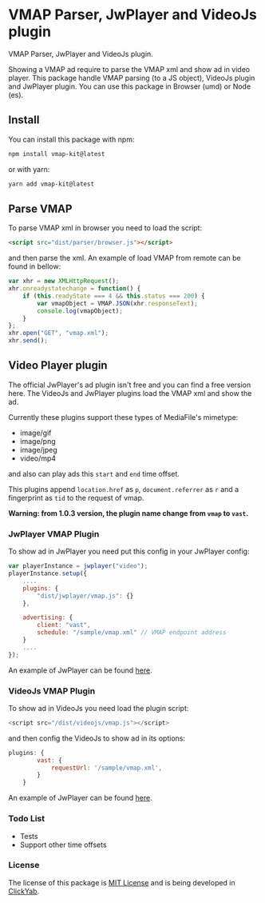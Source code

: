 # VMAP Parser, JwPlayer and VideoJs plugin 
 
 VMAP Parser, JwPlayer and VideoJs plugin.
 
 Showing a VMAP ad require to parse the VMAP xml and show ad in video player. This package
 handle VMAP parsing (to a JS object), VideoJs plugin and JwPlayer plugin. You can use this 
 package in Browser (umd) or Node (es).
 
 ## Install 
 You can install this package with npm:
 
 ```bash
npm install vmap-kit@latest
```
or with yarn:
 ```bash
yarn add vmap-kit@latest
```
 
 
## Parse VMAP
To parse VMAP xml in browser you need to load the script:

```html
<script src="dist/parser/browser.js"></script> 
```

and then parse the xml. An example of load VMAP from remote can be found in bellow:  
 
```javascript
var xhr = new XMLHttpRequest();
xhr.onreadystatechange = function() {
    if (this.readyState === 4 && this.status === 200) {
        var vmapObject = VMAP.JSON(xhr.responseText);
        console.log(vmapObject);
    }
};
xhr.open("GET", "vmap.xml");
xhr.send();
```

## Video Player plugin
The official JwPlayer's ad plugin isn't free and you can find a free version here.
The VideoJs and JwPlayer plugins load the VMAP xml and show the ad.

Currently these plugins support these types of MediaFile's mimetype:
* image/gif
* image/png
* image/jpeg
* video/mp4

and also can play ads this `start` and `end` time offset.

This plugins append `location.href` as `p`, `document.referrer` as `r` and a fingerprint as `tid` to the request of vmap.
 
**Warning: from 1.0.3 version, the plugin name change from `vmap` to `vast`.**

### JwPlayer VMAP Plugin

To show ad in JwPlayer you need put this config in your JwPlayer config:
```javascript
var playerInstance = jwplayer("video");
playerInstance.setup({
    ....
    plugins: {
        "dist/jwplayer/vmap.js": {}
    },

    advertising: {
        client: "vast",
        schedule: "/sample/vmap.xml" // VMAP endpoint address
    }
    ....
});
```
 
 An example of JwPlayer can be found [here](sample/jwPlayer.html).
 
### VideoJs VMAP Plugin

To show ad in VideoJs you need load the plugin script:

```javascript
<script src="/dist/videojs/vmap.js"></script>
```
and then config the VideoJs to show ad in its options:
```javascript
plugins: {
        vast: {
            requestUrl: '/sample/vmap.xml',
        }
    }
```
 
 An example of JwPlayer can be found [here](sample/videoJs.html).
 
 ### Todo List
 * Tests
 * Support other time offsets
 
 ### License
 The license of this package is [MIT License](LICENSE.txt) and is being developed in [ClickYab](http://clickyab.com).  
